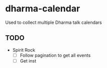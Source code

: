 # dharma-calendar

Used to collect multiple Dharma talk calendars

## TODO

* Spirit Rock
    * [ ] Follow pagination to get all events
    * [ ] Get inst